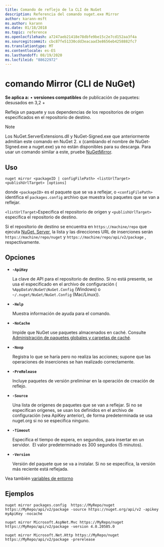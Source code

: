 ```yaml
---
title: Comando de reflejo de la CLI de NuGet
description: Referencia del comando nuget.exe Mirror
author: karann-msft
ms.author: karann
ms.date: 01/18/2018
ms.topic: reference
ms.openlocfilehash: a7247aeb21418e78dbfe9be15c2e7cd152aa3f4a
ms.sourcegitcommit: cbc87fe51330cdd3eacaad3e8656eb4258882fc7
ms.translationtype: MT
ms.contentlocale: es-ES
ms.lasthandoff: 08/19/2020
ms.locfileid: "88622972"
---
```

# <a name="mirror-command-nuget-cli"></a>comando Mirror (CLI de NuGet)

**Se aplica a:** &bullet; **versiones compatibles** de publicación de paquetes: desusados en 3,2 +

Refleja un paquete y sus dependencias de los repositorios de origen especificados en el repositorio de destino.

> [!NOTE]
> Los NuGet.ServerExtensions.dll y NuGet-Signed.exe que anteriormente admitían este comando en NuGet 2. x (cambiando el nombre de NuGet-Signed.exe a nuget.exe) ya no están disponibles para su descarga. Para usar un comando similar a este, pruebe [NuGetMirror](https://www.nuget.org/packages/NuGetMirror/).

## <a name="usage"></a>Uso

```cli
nuget mirror <packageID | configFilePath> <listUrlTarget> <publishUrlTarget> [options]
```

donde `<packageID>` es el paquete que se va a reflejar, o `<configFilePath>` identifica el `packages.config` archivo que muestra los paquetes que se van a reflejar.

`<listUrlTarget>`Especifica el repositorio de origen y `<publishUrlTarget>` especifica el repositorio de destino.

Si el repositorio de destino se encuentra en `https://machine/repo` que ejecuta [NuGet. Server](../../hosting-packages/nuget-server.md), la lista y las direcciones URL de inserciones serán `https://machine/repo/nuget` y `https://machine/repo/api/v2/package` , respectivamente.

## <a name="options"></a>Opciones

- **`-ApiKey`**

  La clave de API para el repositorio de destino. Si no está presente, se usa el especificado en el archivo de configuración ( `%AppData%\NuGet\NuGet.Config` (Windows) o `~/.nuget/NuGet/NuGet.Config` (Mac/Linux)).

- **`-Help`**

  Muestra información de ayuda para el comando.

- **`-NoCache`**

  Impide que NuGet use paquetes almacenados en caché. Consulte [Administración de paquetes globales y carpetas de caché](../../consume-packages/managing-the-global-packages-and-cache-folders.md).

- **`-Noop`**

  Registra lo que se haría pero no realiza las acciones; supone que las operaciones de inserciones se han realizado correctamente.

- **`-PreRelease`**

  Incluye paquetes de versión preliminar en la operación de creación de reflejo.

- **`-Source`**

  Una lista de orígenes de paquetes que se van a reflejar. Si no se especifican orígenes, se usan los definidos en el archivo de configuración (vea ApiKey anterior), de forma predeterminada se usa nuget.org si no se especifica ninguno.

- **`-Timeout`**

  Especifica el tiempo de espera, en segundos, para insertar en un servidor.  El valor predeterminado es 300 segundos (5 minutos).

- **`-Version`**

  Versión del paquete que se va a instalar. Si no se especifica, la versión más reciente está reflejada.

Vea también [variables de entorno](cli-ref-environment-variables.md)

## <a name="examples"></a>Ejemplos

```cli
nuget mirror packages.config  https://MyRepo/nuget https://MyRepo/api/v2/package -source https://nuget.org/api/v2 -apikey myApiKey -nocache

nuget mirror Microsoft.AspNet.Mvc https://MyRepo/nuget https://MyRepo/api/v2/package -version 4.0.20505.0

nuget mirror Microsoft.Net.Http https://MyRepo/nuget https://MyRepo/api/v2/package -prerelease
```
